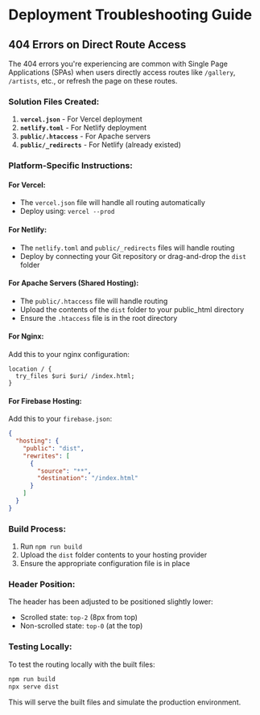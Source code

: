 # Deployment Troubleshooting Guide

## 404 Errors on Direct Route Access

The 404 errors you're experiencing are common with Single Page Applications (SPAs) when users directly access routes like `/gallery`, `/artists`, etc., or refresh the page on these routes.

### Solution Files Created:

1. **`vercel.json`** - For Vercel deployment
2. **`netlify.toml`** - For Netlify deployment
3. **`public/.htaccess`** - For Apache servers
4. **`public/_redirects`** - For Netlify (already existed)

### Platform-Specific Instructions:

#### For Vercel:
- The `vercel.json` file will handle all routing automatically
- Deploy using: `vercel --prod`

#### For Netlify:
- The `netlify.toml` and `public/_redirects` files will handle routing
- Deploy by connecting your Git repository or drag-and-drop the `dist` folder

#### For Apache Servers (Shared Hosting):
- The `public/.htaccess` file will handle routing
- Upload the contents of the `dist` folder to your public_html directory
- Ensure the `.htaccess` file is in the root directory

#### For Nginx:
Add this to your nginx configuration:
```nginx
location / {
  try_files $uri $uri/ /index.html;
}
```

#### For Firebase Hosting:
Add this to your `firebase.json`:
```json
{
  "hosting": {
    "public": "dist",
    "rewrites": [
      {
        "source": "**",
        "destination": "/index.html"
      }
    ]
  }
}
```

### Build Process:
1. Run `npm run build`
2. Upload the `dist` folder contents to your hosting provider
3. Ensure the appropriate configuration file is in place

### Header Position:
The header has been adjusted to be positioned slightly lower:
- Scrolled state: `top-2` (8px from top)
- Non-scrolled state: `top-0` (at the top)

### Testing Locally:
To test the routing locally with the built files:
```bash
npm run build
npx serve dist
```

This will serve the built files and simulate the production environment.
